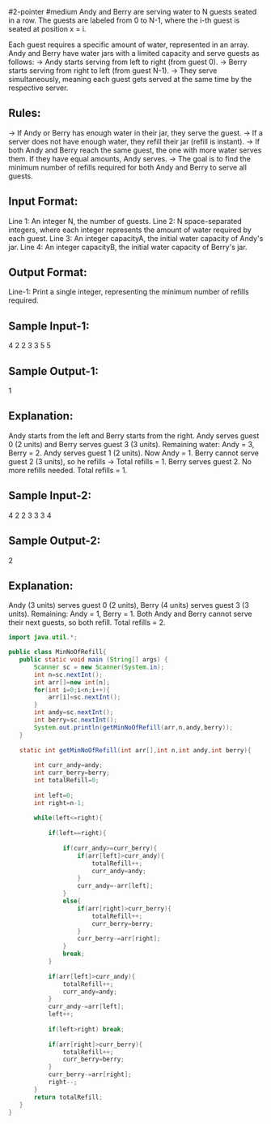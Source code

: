 #2-pointer #medium 
Andy and Berry are serving water to N guests seated in a row. 
The guests are labeled from 0 to N-1, where the i-th guest is seated at position x = i.

Each guest requires a specific amount of water, represented in an array. Andy and Berry have water jars with a limited capacity and serve guests as follows:
-> Andy starts serving from left to right (from guest 0).
-> Berry starts serving from right to left (from guest N-1).
-> They serve simultaneously, meaning each guest gets served at the same time by the respective server.

Rules:
------
-> If Andy or Berry has enough water in their jar, they serve the guest.
-> If a server does not have enough water, they refill their jar (refill is instant).
-> If both Andy and Berry reach the same guest, the one with more water serves them. If they have equal amounts, Andy serves.
-> The goal is to find the minimum number of refills required for both Andy and Berry to serve all guests.

Input Format:
-------------
Line 1: An integer N, the number of guests.
Line 2: N space-separated integers, where each integer represents the amount of water required by each guest.
Line 3: An integer capacityA, the initial water capacity of Andy's jar.
Line 4: An integer capacityB, the initial water capacity of Berry's jar.

Output Format:
--------------
Line-1: Print a single integer, representing the minimum number of refills required.

Sample Input-1:
---------------
4
2 2 3 3
5
5

Sample Output-1:
----------------
1

Explanation:
------------
Andy starts from the left and Berry starts from the right.
Andy serves guest 0 (2 units) and Berry serves guest 3 (3 units).
Remaining water: Andy = 3, Berry = 2.
Andy serves guest 1 (2 units). Now Andy = 1.
Berry cannot serve guest 2 (3 units), so he refills → Total refills = 1.
Berry serves guest 2. No more refills needed.
Total refills = 1.

Sample Input-2:
---------------
4
2 2 3 3
3
4

Sample Output-2:
----------------
2

Explanation:
------------
Andy (3 units) serves guest 0 (2 units), Berry (4 units) serves guest 3 (3 units).
Remaining: Andy = 1, Berry = 1.
Both Andy and Berry cannot serve their next guests, so both refill.
Total refills = 2.



 ```java
import java.util.*;

public class MinNoOfRefill{
    public static void main (String[] args) {
        Scanner sc = new Scanner(System.in);
        int n=sc.nextInt();
        int arr[]=new int[n];
        for(int i=0;i<n;i++){
            arr[i]=sc.nextInt();
        }
        int andy=sc.nextInt();
        int berry=sc.nextInt();
        System.out.println(getMinNoOfRefill(arr,n,andy,berry));
    }
    
    static int getMinNoOfRefill(int arr[],int n,int andy,int berry){
        
        int curr_andy=andy;
        int curr_berry=berry;
        int totalRefill=0;
        
        int left=0;
        int right=n-1;
        
        while(left<=right){
            
            if(left==right){
                
                if(curr_andy>=curr_berry){
                    if(arr[left]>curr_andy){
                        totalRefill++;
                        curr_andy=andy;
                    }
                    curr_andy=-arr[left];
                }
                else{
                    if(arr[right]>curr_berry){
                        totalRefill++;
                        curr_berry=berry;
                    }
                    curr_berry-=arr[right];
                }
                break;
            }
            
            if(arr[left]>curr_andy){
                totalRefill++;
                curr_andy=andy;
            }
            curr_andy-=arr[left];
            left++;
            
            if(left>right) break;
            
            if(arr[right]>curr_berry){
                totalRefill++;
                curr_berry=berry;
            }
            curr_berry-=arr[right];
            right--;
        }
        return totalRefill;
    }
}
```